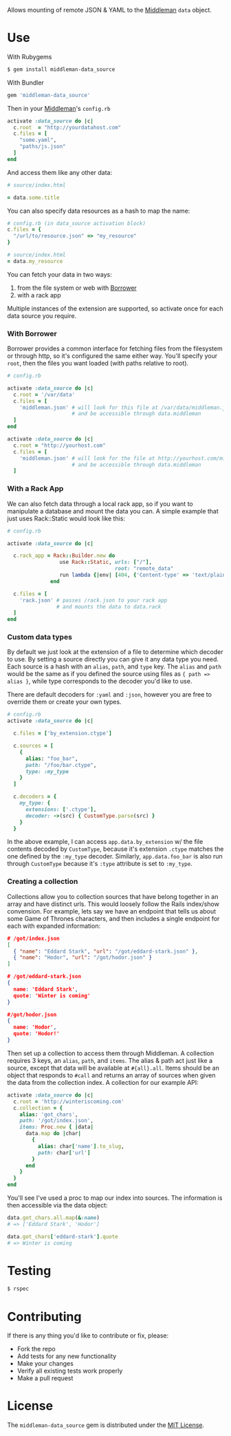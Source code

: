 Allows mounting of remote JSON & YAML to the [Middleman](http://middlemanapp.com) `data` object.

# Use

With Rubygems

```bash
$ gem install middleman-data_source
```

With Bundler

```ruby
gem 'middleman-data_source'
```

Then in your [Middleman](http://middlemanapp.com)'s `config.rb`

```ruby
activate :data_source do |c|
  c.root  = "http://yourdatahost.com"
  c.files = [
    "some.yaml",
    "paths/js.json"
  ]
end
```

And access them like any other data:

```ruby
# source/index.html

= data.some.title
```

You can also specify data resources as a hash to map the name:

```ruby
# config.rb (in data_source activation block)
c.files = {
  "/url/to/resource.json" => "my_resource"
}

# source/index.html
= data.my_resource
```

You can fetch your data in two ways:
1. from the file system or web with [Borrower](http://github.com/stevenosloan/borrower)
2. with a rack app

Multiple instances of the extension are supported, so activate once for each data source you require.


### With Borrower

Borrower provides a common interface for fetching files from the filesystem or through http, so it's configured the same either way. You'll specify your `root`, then the files you want loaded (with paths relative to root).

```ruby
# config.rb

activate :data_source do |c|
  c.root = '/var/data'
  c.files = [
    'middleman.json' # will look for this file at /var/data/middleman.json
                     # and be accessible through data.middleman
  ]
end

activate :data_source do |c|
  c.root = "http://yourhost.com"
  c.files = [
    'middleman.json' # will look for the file at http://yourhost.com/middleman.json
                     # and be accessible through data.middleman
  ]
```

### With a Rack App

We can also fetch data through a local rack app, so if you want to manipulate a database and mount the data you can. A simple example that just uses Rack::Static would look like this:

```ruby
# config.rb

activate :data_source do |c|

  c.rack_app = Rack::Builder.new do
                 use Rack::Static, urls: ["/"],
                                   root: "remote_data"
                 run lambda {|env| [404, {'Content-type' => 'text/plain'}, ['Not found']] }
              end

  c.files = [
    'rack.json' # passes /rack.json to your rack app
                # and mounts the data to data.rack
  ]
end
```

### Custom data types

By default we just look at the extension of a file to determine which decoder to use. By setting a source directly you can give it any data type you need. Each source is a hash with an `alias`, `path`, and `type` key. The `alias` and `path` would be the same as if you defined the source using files as `{ path => alias }`, while type corresponds to the decoder you'd like to use.

There are default decoders for `:yaml` and `:json`, however you are free to override them or create your own types.

```ruby
# config.rb
activate :data_source do |c|

  c.files = ['by_extension.ctype']

  c.sources = [
    {
      alias: "foo_bar",
      path: "/foo/bar.ctype",
      type: :my_type
    }
  ]

  c.decoders = {
    my_type: {
      extensions: ['.ctype'],
      decoder: ->(src) { CustomType.parse(src) }
    }
  }
```

In the above example, I can access `app.data.by_extension` w/ the file contents decoded by `CustomType`, because it's extension `.ctype` matches the one defined by the `:my_type` decoder. Similarly, `app.data.foo_bar` is also run through `CustomType` because it's `:type` attribute is set to `:my_type`.


### Creating a collection

Collections allow you to collection sources that have belong together in an array and have distinct urls. This would loosely follow the Rails index/show convension. For example, lets say we have an endpoint that tells us about some Game of Thrones characters, and then includes a single endpoint for each with expanded information:

```json
# /got/index.json
[
  { "name": "Eddard Stark", "url": "/got/eddard-stark.json" },
  { "name": "Hodor", "url": "/got/hodor.json" }
]
```

```json
# /got/eddard-stark.json
{
  name: 'Eddard Stark',
  quote: 'Winter is coming'
}

#/got/hodor.json
{
  name: 'Hodor',
  quote: 'Hodor!'
}
```

Then set up a collection to access them through Middleman. A collection requires 3 keys, an `alias`, `path`, and `items`. The alias & path act just like a source, except that data will be available at `#{all}.all`. Items should be an object that responds to `#call` and returns an array of sources when given the data from the collection index. A collection for our example API:

```ruby
activate :data_source do |c|
  c.root = 'http://winteriscoming.com'
  c.collection = {
    alias: 'got_chars',
    path: '/got/index.json',
    items: Proc.new { |data|
      data.map do |char|
        {
          alias: char['name'].to_slug,
          path: char['url']
        }
      end
    }
  }
end
```

You'll see I've used a proc to map our index into sources. The information is then accessible via the data object:

```ruby
data.got_chars.all.map(&:name)
# => ['Eddard Stark', 'Hodor']

data.got_chars['eddard-stark'].quote
# => Winter is coming
```


# Testing

```bash
$ rspec
```



# Contributing

If there is any thing you'd like to contribute or fix, please:

- Fork the repo
- Add tests for any new functionality
- Make your changes
- Verify all existing tests work properly
- Make a pull request


# License

The `middleman-data_source` gem is distributed under the [MIT License](/LICENSE).
